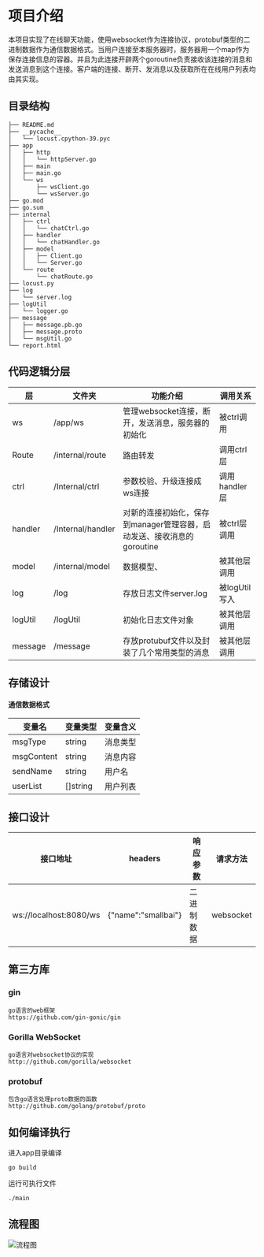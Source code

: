 # 项目介绍

本项目实现了在线聊天功能，使用websocket作为连接协议，protobuf类型的二进制数据作为通信数据格式。当用户连接至本服务器时，服务器用一个map作为保存连接信息的容器。并且为此连接开辟两个goroutine负责接收该连接的消息和发送消息到这个连接。客户端的连接、断开、发消息以及获取所在在线用户列表均由其实现。

## 目录结构

```tree
├── README.md
├── __pycache__
│   └── locust.cpython-39.pyc
├── app
│   ├── http
│   │   └── httpServer.go
│   ├── main
│   ├── main.go
│   └── ws
│       ├── wsClient.go
│       └── wsServer.go
├── go.mod
├── go.sum
├── internal
│   ├── ctrl
│   │   └── chatCtrl.go
│   ├── handler
│   │   └── chatHandler.go
│   ├── model
│   │   ├── Client.go
│   │   └── Server.go
│   └── route
│       └── chatRoute.go
├── locust.py
├── log
│   └── server.log
├── logUtil
│   └── logger.go
├── message
│   ├── message.pb.go
│   ├── message.proto
│   └── msgUtil.go
└── report.html
```

## 代码逻辑分层

| 层      | 文件夹            | 功能介绍                                                     | 调用关系      |
| ------- | ----------------- | ------------------------------------------------------------ | ------------- |
| ws      | /app/ws           | 管理websocket连接，断开，发送消息，服务器的初始化            | 被ctrl调用    |
| Route   | /internal/route   | 路由转发                                                     | 调用ctrl层    |
| ctrl    | /Internal/ctrl    | 参数校验、升级连接成ws连接                                   | 调用handler层 |
| handler | /Internal/handler | 对新的连接初始化，保存到manager管理容器，启动发送、接收消息的goroutine | 被ctrl层调用  |
| model   | /internal/model   | 数据模型、                                                   | 被其他层调用  |
| log     | /log              | 存放日志文件server.log                                       | 被logUtil写入 |
| logUtil | /logUtil          | 初始化日志文件对象                                           | 被其他层调用  |
| message | /message          | 存放protubuf文件以及封装了几个常用类型的消息                 | 被其他层调用  |

## 存储设计

#### 通信数据格式

| 变量名     | 变量类型 | 变量含义 |
| ---------- | -------- | -------- |
| msgType    | string   | 消息类型 |
| msgContent | string   | 消息内容 |
| sendName   | string   | 用户名   |
| userList   | []string | 用户列表 |

## 接口设计

| 接口地址               | headers             | 响应参数   | 请求方法  |
| ---------------------- | ------------------- | ---------- | --------- |
| ws://localhost:8080/ws | {"name":"smallbai"} | 二进制数据 | websocket |

## 第三方库

### gin

```
go语言的web框架
https://github.com/gin-gonic/gin
```

### Gorilla WebSocket

```
go语言对websocket协议的实现
http://github.com/gorilla/websocket
```

### protobuf

```
包含go语言处理proto数据的函数
http://github.com/golang/protobuf/proto
```

## 如何编译执行

进入app目录编译

```
go build
```

运行可执行文件

```
./main
```

## 流程图

![流程图](/Users/yangzhenghai/workspace/onlineChat/流程图.jpg)